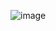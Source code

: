 ![image](https://user-images.githubusercontent.com/84810132/172576770-74520623-ec0f-45f3-bade-d44ec9d21185.png)
